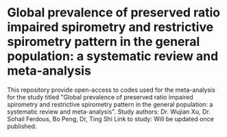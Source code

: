 # Global prevalence of preserved ratio impaired spirometry and restrictive spirometry pattern in the general population: a systematic review and meta-analysis
This repository provide open-access to codes used for the meta-analysis for the study titled "Global prevalence of preserved ratio impaired spirometry and restrictive spirometry pattern in the general population: a systematic review and meta-analysis".
Study authors: Dr. Wujian Xu, Dr. Sohail Ferdous, Bo Peng, Dr, Ting Shi
Link to study: Will be updated once published.
